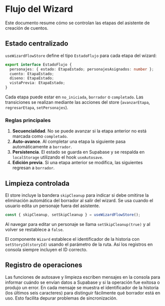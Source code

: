 # Flujo del Wizard

Este documento resume cómo se controlan las etapas del asistente de creación de cuentos.

## Estado centralizado

`useWizardFlowStore` define el tipo `EstadoFlujo` para cada etapa del wizard:

```ts
export interface EstadoFlujo {
  personajes: { estado: EtapaEstado; personajesAsignados: number };
  cuento: EtapaEstado;
  diseno: EtapaEstado;
  vistaPrevia: EtapaEstado;
}
```

Cada etapa puede estar en `no_iniciada`, `borrador` o `completado`. Las transiciones se realizan mediante las acciones del store (`avanzarEtapa`, `regresarEtapa`, `setPersonajes`).

### Reglas principales

1. **Secuencialidad**. No se puede avanzar si la etapa anterior no está marcada como `completado`.
2. **Auto‑avance**. Al completar una etapa la siguiente pasa automáticamente a `borrador`.
3. **Persistencia**. El estado se guarda en Supabase y se respalda en `localStorage` utilizando el hook `useAutosave`.
4. **Edición previa**. Si una etapa anterior se modifica, las siguientes regresan a `borrador`.

## Limpieza controlada

El store incluye la bandera `skipCleanup` para indicar si debe omitirse la eliminación automática del borrador al salir del wizard. Se usa cuando el usuario edita un personaje fuera del asistente.

```ts
const { skipCleanup, setSkipCleanup } = useWizardFlowStore();
```

Al navegar para editar un personaje se llama `setSkipCleanup(true)` y al volver se restablece a `false`.

El componente `Wizard` establece el identificador de la historia con `setStoryId(storyId)` usando el parámetro de la ruta. Así los registros en consola siempre incluyen el ID correcto.

## Registro de operaciones

Las funciones de autosave y limpieza escriben mensajes en la consola para
informar cuándo se envían datos a Supabase y si la operación fue exitosa
o produjo un error. En cada mensaje se muestra el identificador de la
historia (los últimos seis caracteres) para distinguir fácilmente qué
borrador está en uso. Esto facilita depurar problemas de sincronización.

